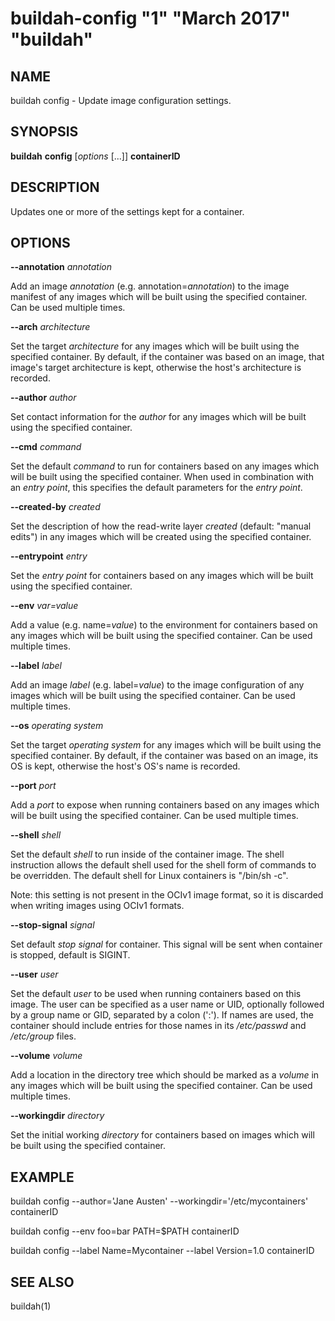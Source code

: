 # buildah-config "1" "March 2017" "buildah"

## NAME
buildah config - Update image configuration settings.

## SYNOPSIS
**buildah** **config** [*options* [...]] **containerID**

## DESCRIPTION
Updates one or more of the settings kept for a container.

## OPTIONS

**--annotation** *annotation*

Add an image *annotation* (e.g. annotation=*annotation*) to the image manifest
of any images which will be built using the specified container. Can be used multiple times.

**--arch** *architecture*

Set the target *architecture* for any images which will be built using the
specified container.  By default, if the container was based on an image, that
image's target architecture is kept, otherwise the host's architecture is
recorded.

**--author** *author*

Set contact information for the *author* for any images which will be built
using the specified container.

**--cmd** *command*

Set the default *command* to run for containers based on any images which will
be built using the specified container.  When used in combination with an
*entry point*, this specifies the default parameters for the *entry point*.

**--created-by** *created*

Set the description of how the read-write layer *created* (default: "manual
edits") in any images which will be created using the specified container.

**--entrypoint** *entry*

Set the *entry point* for containers based on any images which will be built
using the specified container.

**--env** *var=value*

Add a value (e.g. name=*value*) to the environment for containers based on any
images which will be built using the specified container. Can be used multiple times.

**--label** *label*

Add an image *label* (e.g. label=*value*) to the image configuration of any
images which will be built using the specified container. Can be used multiple times.

**--os** *operating system*

Set the target *operating system* for any images which will be built using
the specified container.  By default, if the container was based on an image,
its OS is kept, otherwise the host's OS's name is recorded.

**--port** *port*

Add a *port* to expose when running containers based on any images which
will be built using the specified container. Can be used multiple times.

**--shell** *shell*

Set the default *shell* to run inside of the container image.
The shell instruction allows the default shell used for the shell form of commands to be overridden. The default shell for Linux containers is "/bin/sh -c".

Note: this setting is not present in the OCIv1 image format, so it is discarded when writing images using OCIv1 formats.

**--stop-signal** *signal*

Set default *stop signal* for container. This signal will be sent when container is stopped, default is SIGINT.

**--user** *user*

Set the default *user* to be used when running containers based on this image.
The user can be specified as a user name
or UID, optionally followed by a group name or GID, separated by a colon (':').
If names are used, the container should include entries for those names in its
*/etc/passwd* and */etc/group* files.

**--volume** *volume*

Add a location in the directory tree which should be marked as a *volume* in any images which will be built using the specified container. Can be used multiple times.

**--workingdir** *directory*

Set the initial working *directory* for containers based on images which will
be built using the specified container.

## EXAMPLE

buildah config --author='Jane Austen' --workingdir='/etc/mycontainers' containerID

buildah config --env foo=bar PATH=$PATH containerID

buildah config --label Name=Mycontainer --label  Version=1.0 containerID

## SEE ALSO
buildah(1)
